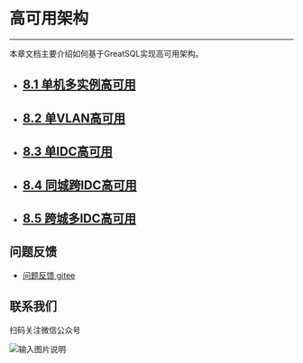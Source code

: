 # 高可用架构
---

本章文档主要介绍如何基于GreatSQL实现高可用架构。

- ## [8.1 单机多实例高可用](./8-1-ha-single-machine-multi-instance.md)
- ## [8.2 单VLAN高可用](./8-5-ha-single-vlan.md)
- ## [8.3 单IDC高可用](./8-2-ha-single-idc.md)
- ## [8.4 同城跨IDC高可用](./8-3-ha-same-city-multi-idc.md)
- ## [8.5 跨城多IDC高可用](./8-4-ha-multi-city-multi-idc.md)

**问题反馈**
---
- [问题反馈 gitee](https://gitee.com/GreatSQL/GreatSQL-Doc/issues)


**联系我们**
---

扫码关注微信公众号

![输入图片说明](https://images.gitee.com/uploads/images/2021/0802/141935_2ea2c196_8779455.jpeg "greatsql社区-wx-qrcode-0.5m.jpg")
